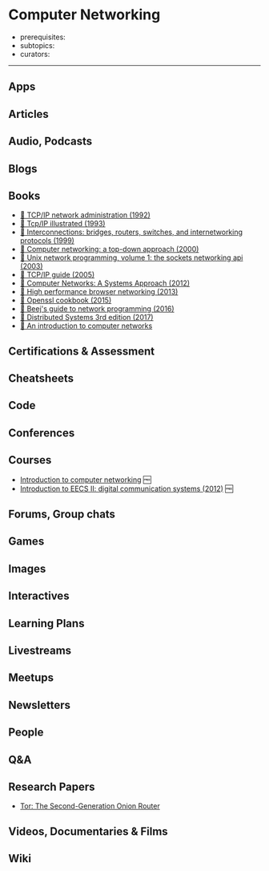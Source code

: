 # Computer Networking

- prerequisites:
- subtopics:
- curators:

------

## Apps

## Articles

## Audio, Podcasts

## Blogs

## Books
- [📕 TCP/IP network administration (1992)](http://www.goodreads.com/book/show/688363.TCP_IP_Network_Administration)
- [📕 Tcp/IP illustrated (1993)](http://www.goodreads.com/book/show/505560.The_Protocols)
- [📕 Interconnections: bridges, routers, switches, and internetworking protocols (1999)](http://www.goodreads.com/book/show/320321.Interconnections)
- [📕 Computer networking: a top-down approach (2000)](http://www.goodreads.com/book/show/83847.Computer_Networking)
- [📕 Unix network programming, volume 1: the sockets networking api (2003)](http://www.goodreads.com/book/show/239240.UNIX_Network_Programming_Volume_1)
- [📕 TCP/IP guide (2005)](http://www.goodreads.com/book/show/505564.The_TCP_IP_Guide)
- [📖 Computer Networks: A Systems Approach (2012)](https://book.systemsapproach.org/)
- [📖 High performance browser networking (2013)](https://hpbn.co/)
- [📖 Openssl cookbook (2015)](https://www.feistyduck.com/library/openssl%2dcookbook/online/)
- [📖 Beej's guide to network programming (2016)](http://beej.us/guide/bgnet/)
- [📖 Distributed Systems 3rd edition (2017)](https://www.distributed-systems.net/index.php/books/distributed-systems-3rd-edition-2017/)
- [📖 An introduction to computer networks](http://intronetworks.cs.luc.edu/current/html/)


## Certifications & Assessment

## Cheatsheets

## Code

## Conferences

## Courses

- [Introduction to computer networking](https://lagunita.stanford.edu/courses/Engineering/Networking-SP/SelfPaced/about) 🆓
- [Introduction to EECS II: digital communication systems (2012)](https://ocw.mit.edu/courses/electrical-engineering-and-computer-science/6-02-introduction-to-eecs-ii-digital-communication-systems-fall-2012/index.htm) 🆓

## Forums, Group chats

## Games

## Images

## Interactives

## Learning Plans

## Livestreams

## Meetups

## Newsletters

## People

## Q&A

## Research Papers

- [Tor: The Second-Generation Onion Router](https://svn.torproject.org/svn/projects/design-paper/tor-design.pdf)

## Videos, Documentaries & Films

## Wiki
